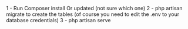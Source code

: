 



1 - Run Composer install Or updated (not sure which one)
2 - php artisan migrate to create the tables (of course you need to edit the .env to your database credentials)
3 - php artisan serve
